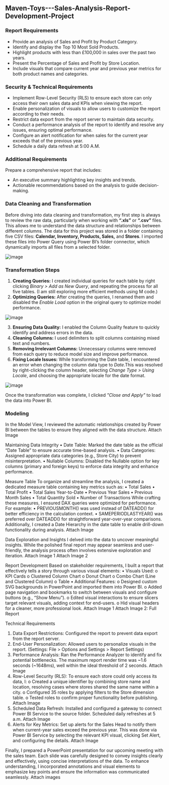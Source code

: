 ## Maven-Toys---Sales-Analysis-Report-Development-Project

### Report Requirements
- Provide an analysis of Sales and Profit by Product Category.
- Identify and display the Top 10 Most Sold Products.
- Highlight products with less than £100,000 in sales over the past two years.
- Present the Percentage of Sales and Profit by Store Location.
- Include visuals that compare current year and previous year metrics for both product names and categories.

### Security & Technical Requirements
- Implement Row-Level Security (RLS) to ensure each store can only access their own sales data and KPIs when viewing the report.
- Enable personalization of visuals to allow users to customize the report according to their needs.
- Restrict data export from the report server to maintain data security.
- Conduct a performance analysis of the report to identify and resolve any issues, ensuring optimal performance.
- Configure an alert notification for when sales for the current year exceeds that of the previous year.
- Schedule a daily data refresh at 5:00 A.M.

### Additional Requirements
Prepare a comprehensive report that includes:
- An executive summary highlighting key insights and trends.
- Actionable recommendations based on the analysis to guide decision-making.

### Data Cleaning and Transformation
Before diving into data cleaning and transformation, my first step is always to review the raw data, particularly when working with **“.xls”** or **“.csv”** files. This allows me to understand the data structure and relationships between different columns.
The data for this project was stored in a folder containing five CSV files: **Calendar, Inventory, Products, Sales,** and **Stores**. I imported these files into Power Query using Power BI’s folder connector, which dynamically imports all files from a selected folder.

![image](https://github.com/user-attachments/assets/4406d0f5-b9cd-4a6d-88e1-9cfb523ca2c6)

### Transformation Steps
1.	**Creating Queries:**
I created individual queries for each table by right clicking *Binary > Add as New Query*, and repeating the process for all five tables. (I am still exploring more efficient methods using M code.) 
2.	**Optimizing Queries:**
After creating the queries, I renamed them and disabled the *Enable Load* option in the original query to optimize model performance.

![image](https://github.com/user-attachments/assets/194ee0e4-e67b-4915-913c-d4be3936ab65)

3.	**Ensuring Data Quality:**
I enabled the Column Quality feature to quickly identify and address errors in the data.
5.	**Cleaning Columns:**
I used delimiters to split columns containing mixed text and numbers.
6.	**Removing Irrelevant Columns:**
Unnecessary columns were removed from each query to reduce model size and improve performance.
7.	**Fixing Locale Issues:**
While transforming the Date table, I encountered an error when changing the column data type to *Date*.This was resolved by right-clicking the column header, selecting *Change Type > Using Locale*, and choosing the appropriate locale for the date format.

![image](https://github.com/user-attachments/assets/2369503d-4dea-458f-a4f6-cff9f6015151)

Once the transformation was complete, I clicked *"Close and Apply"* to load the data into Power BI.

### Modeling
In the Model View, I reviewed the automatic relationships created by Power BI between the tables to ensure they aligned with the data structure.
Attach Image

Maintaining Data Integrity
•	Date Table: Marked the date table as the official “Date Table” to ensure accurate time-based analysis.
•	Data Categories: Assigned appropriate data categories (e.g., Store City) to prevent misinterpretation.
•	Nullable Columns: Disabled the Nullable option for key columns (primary and foreign keys) to enforce data integrity and enhance performance.

Measure Table
To organize and streamline the analysis, I created a dedicated measure table containing key metrics such as:
•	Total Sales
•	Total Profit
•	Total Sales Year-to-Date
•	Previous Year Sales
•	Previous Month Sales
•	Total Quantity Sold
•	Number of Transactions
While crafting these measures, I ensured DAX queries were optimized for performance. For example:
•	PREVIOUSMONTH() was used instead of DATEADD() for better efficiency in the calculation context.
•	SAMEPERIODLASTYEAR() was preferred over DATEADD() for straightforward year-over-year comparisons.
Additionally, I created a Date Hierarchy in the date table to enable drill-down functionality during analysis.
Attach Image

Data Exploration and Insights
I delved into the data to uncover meaningful insights. While the polished final report may appear seamless and user-friendly, the analysis process often involves extensive exploration and iteration.
Attach Image 1
Attach Image 2

Report Development
Based on stakeholder requirements, I built a report that effectively tells a story through various visual elements:
•	Visuals Used:
o	KPI Cards
o	Clustered Column Chart
o	Donut Chart
o	Combo Chart (Line and Clustered Column)
o	Table
•	Additional Features:
o	Designed custom SVG backgrounds in PowerPoint and imported them into Power BI.
o	Added page navigation and bookmarks to switch between visuals and configure buttons (e.g., “Show Menu”).
o	Edited visual interactions to ensure slicers target relevant visuals, adding context for end-users.
o	Hid visual headers for a cleaner, more professional look.
Attach Image 1
Attach Image 2: Full Report

Technical Requirements
1.	Data Export Restrictions:
Configured the report to prevent data export from the report server.
2.	End-User Personalization:
Allowed users to personalize visuals in the report.
(Settings: File > Options and Settings > Report Settings)
3.	Performance Analysis:
Ran the Performance Analyzer to identify and fix potential bottlenecks. The maximum report render time was ~1.6 seconds (~1648ms), well within the ideal threshold of 2 seconds.
Attach Image
4.	Row-Level Security (RLS):
To ensure each store could only access its data, I:
o	Created a unique identifier by combining store name and location, resolving cases where stores shared the same name within a city.
o	Configured 35 roles by applying filters to the Store dimension table.
o	Tested roles to confirm proper functionality before publishing.
Attach Image
5.	Scheduled Data Refresh:
Installed and configured a gateway to connect Power BI Service to the source folder. Scheduled daily refreshes at 5 a.m.
Attach Image
6.	Alerts for Key Metrics:
Set up alerts for the Sales Head to notify them when current-year sales exceed the previous year. This was done via Power BI Service by selecting the relevant KPI visual, clicking Set Alert, and configuring the details.
Attach Image

Finally, I prepared a PowerPoint presentation for our upcoming meeting with the sales team. Each slide was carefully designed to convey insights clearly and effectively, using concise interpretations of the data. To enhance understanding, I incorporated annotations and visual elements to emphasize key points and ensure the information was communicated seamlessly.
Attach images


